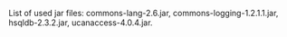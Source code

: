 List of used jar files:
  commons-lang-2.6.jar,
  commons-logging-1.2.1.1.jar,
  hsqldb-2.3.2.jar,
  ucanaccess-4.0.4.jar.
